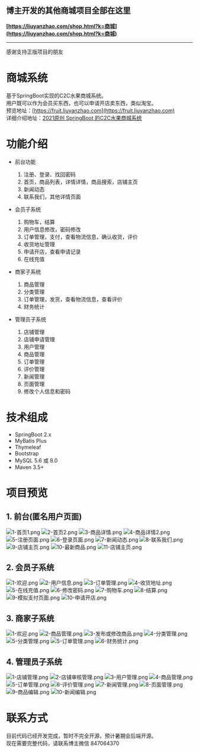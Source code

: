 ## 博主开发的其他商城项目全部在这里
**[https://liuyanzhao.com/shop.html?k=商城](https://liuyanzhao.com/shop.html?k=商城)**  
- -------------------------------------------------------------------------------
感谢支持正版项目的朋友
# 商城系统
基于SpringBoot实现的C2C水果商城系统。<br/>
用户既可以作为会员买东西，也可以申请开店卖东西，类似淘宝。<br/>
预览地址：[https://fruit.liuyanzhao.com](https://fruit.liuyanzhao.com) <br/>
详细介绍地址：[2021原创 SpringBoot 的C2C水果商城系统](https://liuyanzhao.com/shop/1353566462320709633.html) <br/>

# 功能介绍
- 前台功能
    1. 注册、登录、找回密码
    2. 首页，商品列表，详情详情，商品搜索，店铺主页
    3. 新闻动态
    4. 联系我们，其他详情页面
    
- 会员子系统
    1. 购物车，结算
    2. 用户信息修改，密码修改
    3. 订单管理，支付，查看物流信息，确认收货，评价
    4. 收货地址管理
    5. 申请开店，查看申请记录
    6. 在线充值
    
    
- 商家子系统
    1. 商品管理
    2. 分类管理
    3. 订单管理，发货，查看物流信息，查看评价
    4. 财务统计

- 管理员子系统
    1. 店铺管理
    2. 店铺申请管理
    3. 用户管理
    4. 商品管理
    5. 订单管理
    6. 评价管理
    7. 新闻管理
    8. 页面管理
    9. 修改个人信息和密码


# 技术组成
- SpringBoot 2.x
- MyBatis Plus
- Thymeleaf
- Bootstrap
- MySQL 5.6 或 8.0
- Maven 3.5+

# 项目预览
## 1. 前台(匿名用户页面)
![1-首页1.png](img/front/1-首页1.png)
![2-首页2.png](img/front/2-首页2.png)
![3-商品详情.png](img/front/3-商品详情.png)
![4-商品详情2.png](img/front/4-商品详情2.png)
![5-注册页面.png](img/front/5-注册页面.png)
![6-登录页面.png](img/front/6-登录页面.png)
![7-新闻动态.png](img/front/7-新闻动态.png)
![8-联系我们.png](img/front/8-联系我们.png)
![9-店铺主页.png](img/front/9-店铺主页.png)
![10-最新商品.png](img/front/10-最新商品.png)
![11-店铺主页.png](img/front/11-店铺主页.png)

## 2. 会员子系统
![1-欢迎.png](img/member/1-欢迎.png)
![2-用户信息.png](img/member/2-用户信息.png)
![3-订单管理.png](img/member/3-订单管理.png)
![4-收货地址.png](img/member/4-收货地址.png)
![5-在线充值.png](img/member/5-在线充值.png)
![6-修改密码.png](img/member/6-修改密码.png)
![7-购物车.png](img/member/7-购物车.png)
![8-结算.png](img/member/8-结算.png)
![9-模拟支付页面.png](img/member/9-模拟支付页面.png)
![10-申请开店.png](img/member/10-申请开店.png)

## 3. 商家子系统
![1-欢迎.png](img/business/1-欢迎.png)
![2-商品管理.png](img/business/2-商品管理.png)
![3-发布或修改商品.png](img/business/3-发布或修改商品.png)
![4-分类管理.png](img/business/4-分类管理.png)
![5-分类管理.png](img/business/5-分类管理.png)
![5-订单管理.png](img/business/5-订单管理.png)
![6-财务统计.png](img/business/6-财务统计.png)

## 4. 管理员子系统
![1-店铺管理.png](img/admin/1-店铺管理.png)
![2-店铺审核管理.png](img/admin/2-店铺审核管理.png)
![3-用户管理.png](img/admin/3-用户管理.png)
![4-商品管理.png](img/admin/4-商品管理.png)
![5-订单管理.png](img/admin/5-订单管理.png)
![6-评价管理.png](img/admin/6-评价管理.png)
![7-新闻管理.png](img/admin/7-新闻管理.png)
![8-页面管理.png](img/admin/8-页面管理.png)
![9-商品编辑.png](img/admin/9-商品编辑.png)
![10-新闻编辑.png](img/admin/10-新闻编辑.png)

# 联系方式
目前代码已经开发完成，暂时不完全开源，预计暑期会后端开源。<br/>
现在需要完整代码，请联系博主微信 847064370
